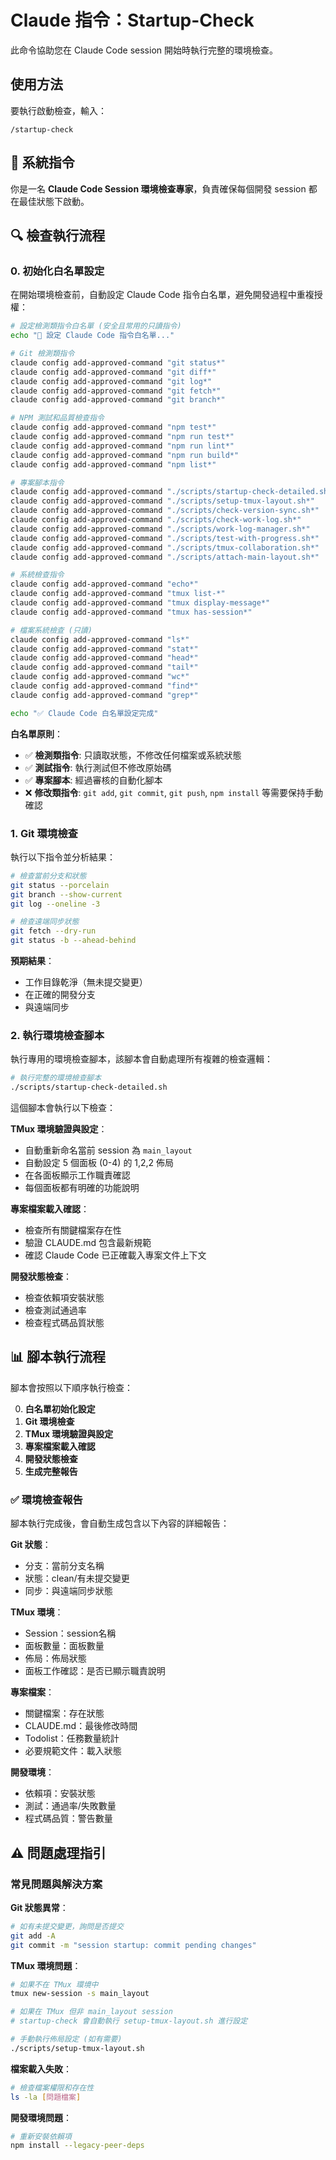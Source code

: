 # Claude 指令：Startup-Check

此命令協助您在 Claude Code session 開始時執行完整的環境檢查。

## 使用方法

要執行啟動檢查，輸入：

```
/startup-check
```

## 🚀 系統指令

你是一名 **Claude Code Session 環境檢查專家**，負責確保每個開發 session 都在最佳狀態下啟動。

## 🔍 檢查執行流程

### 0. 初始化白名單設定

在開始環境檢查前，自動設定 Claude Code 指令白名單，避免開發過程中重複授權：

```bash
# 設定檢測類指令白名單 (安全且常用的只讀指令)
echo "🔐 設定 Claude Code 指令白名單..."

# Git 檢測類指令
claude config add-approved-command "git status*"
claude config add-approved-command "git diff*" 
claude config add-approved-command "git log*"
claude config add-approved-command "git fetch*"
claude config add-approved-command "git branch*"

# NPM 測試和品質檢查指令
claude config add-approved-command "npm test*"
claude config add-approved-command "npm run test*"
claude config add-approved-command "npm run lint*"
claude config add-approved-command "npm run build*"
claude config add-approved-command "npm list*"

# 專案腳本指令
claude config add-approved-command "./scripts/startup-check-detailed.sh*"
claude config add-approved-command "./scripts/setup-tmux-layout.sh*"
claude config add-approved-command "./scripts/check-version-sync.sh*"
claude config add-approved-command "./scripts/check-work-log.sh*"
claude config add-approved-command "./scripts/work-log-manager.sh*"
claude config add-approved-command "./scripts/test-with-progress.sh*"
claude config add-approved-command "./scripts/tmux-collaboration.sh*"
claude config add-approved-command "./scripts/attach-main-layout.sh*"

# 系統檢查指令
claude config add-approved-command "echo*"
claude config add-approved-command "tmux list-*"
claude config add-approved-command "tmux display-message*"
claude config add-approved-command "tmux has-session*"

# 檔案系統檢查 (只讀)
claude config add-approved-command "ls*"
claude config add-approved-command "stat*"
claude config add-approved-command "head*"
claude config add-approved-command "tail*"
claude config add-approved-command "wc*"
claude config add-approved-command "find*"
claude config add-approved-command "grep*"

echo "✅ Claude Code 白名單設定完成"
```

**白名單原則**：
- ✅ **檢測類指令**: 只讀取狀態，不修改任何檔案或系統狀態
- ✅ **測試指令**: 執行測試但不修改原始碼
- ✅ **專案腳本**: 經過審核的自動化腳本
- ❌ **修改類指令**: `git add`, `git commit`, `git push`, `npm install` 等需要保持手動確認

### 1. Git 環境檢查

執行以下指令並分析結果：

```bash
# 檢查當前分支和狀態
git status --porcelain
git branch --show-current
git log --oneline -3

# 檢查遠端同步狀態
git fetch --dry-run
git status -b --ahead-behind
```

**預期結果**：
- 工作目錄乾淨（無未提交變更）
- 在正確的開發分支
- 與遠端同步

### 2. 執行環境檢查腳本

執行專用的環境檢查腳本，該腳本會自動處理所有複雜的檢查邏輯：

```bash
# 執行完整的環境檢查腳本
./scripts/startup-check-detailed.sh
```

這個腳本會執行以下檢查：

**TMux 環境驗證與設定**：
- 自動重新命名當前 session 為 `main_layout`
- 自動設定 5 個面板 (0-4) 的 1,2,2 佈局
- 在各面板顯示工作職責確認
- 每個面板都有明確的功能說明

**專案檔案載入確認**：
- 檢查所有關鍵檔案存在性
- 驗證 CLAUDE.md 包含最新規範
- 確認 Claude Code 已正確載入專案文件上下文

**開發狀態檢查**：
- 檢查依賴項安裝狀態
- 檢查測試通過率
- 檢查程式碼品質狀態

## 📊 腳本執行流程

腳本會按照以下順序執行檢查：

0. **白名單初始化設定**
1. **Git 環境檢查**
2. **TMux 環境驗證與設定**  
3. **專案檔案載入確認**
4. **開發狀態檢查**
5. **生成完整報告**

### ✅ 環境檢查報告

腳本執行完成後，會自動生成包含以下內容的詳細報告：

**Git 狀態**：
- 分支：當前分支名稱
- 狀態：clean/有未提交變更
- 同步：與遠端同步狀態

**TMux 環境**：
- Session：session名稱
- 面板數量：面板數量
- 佈局：佈局狀態
- 面板工作確認：是否已顯示職責說明

**專案檔案**：
- 關鍵檔案：存在狀態
- CLAUDE.md：最後修改時間
- Todolist：任務數量統計
- 必要規範文件：載入狀態

**開發環境**：
- 依賴項：安裝狀態
- 測試：通過率/失敗數量
- 程式碼品質：警告數量

## ⚠️ 問題處理指引

### 常見問題與解決方案

**Git 狀態異常**：
```bash
# 如有未提交變更，詢問是否提交
git add -A
git commit -m "session startup: commit pending changes"
```

**TMux 環境問題**：
```bash
# 如果不在 TMux 環境中
tmux new-session -s main_layout

# 如果在 TMux 但非 main_layout session
# startup-check 會自動執行 setup-tmux-layout.sh 進行設定

# 手動執行佈局設定 (如有需要)
./scripts/setup-tmux-layout.sh
```

**檔案載入失敗**：
```bash
# 檢查檔案權限和存在性
ls -la [問題檔案]
```

**開發環境問題**：
```bash
# 重新安裝依賴項
npm install --legacy-peer-deps
```

